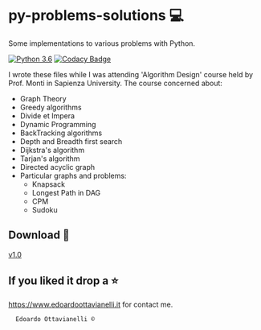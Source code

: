 # py-problems-solutions :computer:

Some implementations to various problems with Python.

[![Python 3.6](https://img.shields.io/badge/python-3.6-blue.svg)](https://www.python.org/downloads/release/python-360/)
[![Codacy Badge](https://api.codacy.com/project/badge/Grade/ae6b619b4e864b0d8db369535a0aa650)](https://www.codacy.com/manual/edoardottt/py-problems-solutions?utm_source=github.com&amp;utm_medium=referral&amp;utm_content=edoardottt/py-problems-solutions&amp;utm_campaign=Badge_Grade)

I wrote these files while I was attending 'Algorithm Design' course held by Prof. Monti in Sapienza University.
The course concerned about:

  - Graph Theory
  - Greedy algorithms
  - Divide et Impera
  - Dynamic Programming
  - BackTracking algorithms
  - Depth and Breadth first search
  - Dijkstra's algorithm
  - Tarjan's algorithm
  - Directed acyclic graph
  - Particular graphs and problems:
       - Knapsack
       - Longest Path in DAG
       - CPM
       - Sudoku


Download :satellite:
-------

[v1.0](https://github.com/edoardottt/py-problems-solutions/releases/tag/v1.0)


If you liked it drop a :star:
-------

https://www.edoardoottavianelli.it for contact me.


      Edoardo Ottavianelli ©
